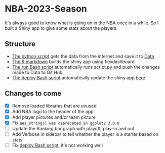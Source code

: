 # NBA-2023-Season
It's always good to know what is going on in the NBA once in a while. So I built a Shiny app to give some stats about the players.

## Structure
- [The python script](script.py) gets the data from the internet and save it to [Data](Data)
- [The R markdown](nba.Rmd) builds the shiny app using flexdashboard
- [The run Bash script](run_tasks.bat) automatically runs script.py and push the changes made to Data to Git Hub
- [The deploy Bash script](deploy.bat) automatically update the shiny app [here](https://78luxg-jean0luc-yao.shinyapps.io/nba_stats/)

## Changes to come
- [x] Remove loaded libraries that are unused
- [x] Add NBA logo to the header of the app
- [x] Add player pictures and/or team picture
- [x] Fix `aes_string() was deprecated in ggplot2 3.0.0`
- [ ] Update the Ranking bar graph with playoff, play-in and out
- [ ] Add Verbose in sidebar to tell whether the player is a starter based on stats
- [ ] Fix [deploy Bash script](deploy.bat), it's not working well
